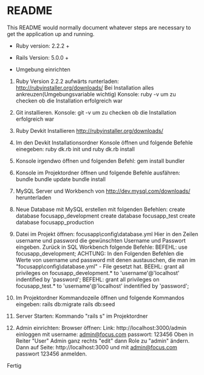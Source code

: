 # README

This README would normally document whatever steps are necessary to get the
application up and running.

* Ruby version: 2.2.2 +
* Rails Version: 5.0.0 +

* Umgebung einrichten
1) Ruby Version 2.2.2 aufwärts runterladen: http://rubyinstaller.org/downloads/
Bei Installation alles ankreuzen(Umgebungsvariable wichtig)
Konsole: ruby -v um zu checken ob die Installation erfolgreich war

2) Git installieren. Konsole: git -v um zu checken ob die Installation erfolgreich war

3) Ruby Devkit Installieren http://rubyinstaller.org/downloads/ 	

4) Im den Devkit Installationsordner Konsole öffnen und folgende Befehle einegeben: ruby dk.rb init und ruby dk.rb install

5) Konsole irgendwo öffnen und folgenden Befehl: gem install bundler

6) Konsole im Projektordner öffnen und folgende Befehle ausfähren:
bundle
bundle update
bundle install

7) MySQL Server und Workbench von http://dev.mysql.com/downloads/ herunterladen

8) Neue Database mit MySQL erstellen mit folgenden Befehlen:
create database focusapp_development
create database focusapp_test
create database focusapp_production

9) Datei im Projekt öffnen: focusapp\config\database.yml
Hier in den Zeilen username und password die gewünschten Username und Passwort eingeben.
Zurück in SQL Workbench folgende Befehle: 
BEFEHL: use focusapp_development;
ACHTUNG: In den Folgenden Befehlen die Werte von username und password mit denen austauschen, die man im "focusapp\config\database.yml" - File gesetzt hat.
BEEHL: grant all privileges on focusapp_development.* to 'username'@'localhost' indentified by 'password';
BEFEHL: grant all privileges on focusapp_test.* to 'username'@'localhost' indentified by 'password';

10) Im Projektordner Kommandozeile öffnen und folgende Kommandos eingeben: 
rails db:migrate
rails db:seed 

11) Server Starten: Kommando "rails s" im Projektordner

12) Admin einrichten:
Browser öffnen:
Link: http://localhost:3000/admin
einloggen mit username: admin@focus.com passwort: 123456
Oben in Reiter "User" Admin ganz rechts "edit" dann Role zu "admin" ändern.
Dann auf Seite: http://localhost:3000 und mit admin@focus.com passwort 123456 anmelden.

Fertig


